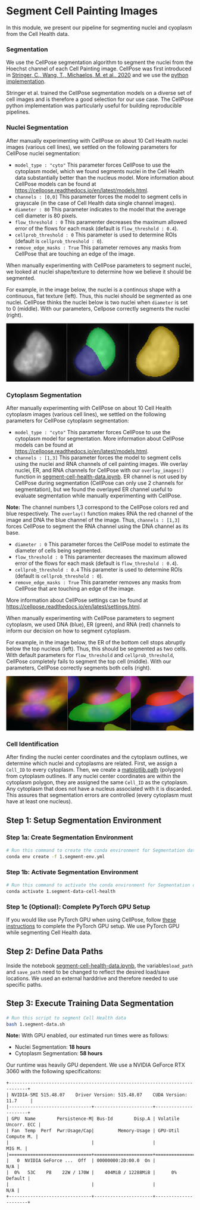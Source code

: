 # Segment Cell Painting Images

In this module, we present our pipeline for segmenting nuclei and cyoplasm from the Cell Health data.

### Segmentation

We use the CellPose segmentation algorithm to segment the nuclei from the Hoechst channel of each Cell Painting image.
CellPose was first introduced in [Stringer, C., Wang, T., Michaelos, M. et al., 2020](https://doi.org/10.1038/s41592-020-01018-x) and we use the [python implementation](https://github.com/mouseland/cellpose).

Stringer et al. trained the CellPose segmentation models on a diverse set of cell images and is therefore a good selection for our use case.
The CellPose python implementation was particularly useful for building reproducible pipelines.

### Nuclei Segmentation

After manually experimenting with CellPose on about 10 Cell Health nuclei images (various cell lines), we settled on the following parameters for CellPose nuclei segmentation:
- `model_type : "cyto"` This parameter forces CellPose to use the cytoplasm model, which we found segments nuclei in the Cell Health data substantially better than the nucleus model. 
More information about CellPose models can be found at https://cellpose.readthedocs.io/en/latest/models.html.
- `channels : [0,0]` This parameter forces the model to segment cells in grayscale (in the case of Cell Health data single channel images).
- `diameter : 80` This parameter indicates to the model that the average cell diameter is 80 pixels.
- `flow_threshold : 0` This paramenter decreases the maximum allowed error of the flows for each mask (default is `flow_threshold : 0.4`).
- `cellprob_threshold : 0` This parameter is used to determine ROIs (default is `cellprob_threshold : 0`).
- `remove_edge_masks : True` This parameter removes any masks from CellPose that are touching an edge of the image.

When manually experimenting with CellPose parameters to segment nuclei, we looked at nuclei shape/texture to determine how we believe it should be segmented.

For example, in the image below, the nuclei is a continous shape with a continuous, flat texture (left).
Thus, this nuclei should be segmented as one nuclei.
CellPose thinks the nuclei below is two nuclei when `diameter` is set to 0 (middle).
With our parameters, Cellpose correctly segments the nuclei (right).

![Nuclei Compiled](imgs/nuc_compiled.png "Nuclei Compiled")

### Cytoplasm Segmentation

After manually experimenting with CellPose on about 10 Cell Health cytoplasm images (various cell lines), we settled on the following parameters for CellPose cytoplasm segmentation:
- `model_type : "cyto"` This parameter forces CellPose to use the cytoplasm model for segmentation.
More information about CellPose models can be found at https://cellpose.readthedocs.io/en/latest/models.html.
- `channels : [1,3]` This parameter forces the model to segment cells using the nuclei and RNA channels of cell painting images. 
We overlay nuclei, ER, and RNA channels for CellPose with our `overlay_images()` function in [segment-cell-health-data.ipynb](segment-cell-health-data.ipynb).
ER channel is not used by CellPose during segmentation (CellPose can only use 2 channels for segmentation), but we found the overlayed ER channel useful to evaluate segmentation while manually experimenting with CellPose.

**Note:** The channel numbers 1,3 correspond to the CellPose colors red and blue respectively.
The `overlay()` function makes RNA the red channel of the image and DNA the blue channel of the image.
Thus, `channels : [1,3]` forces CellPose to segment the RNA channel using the DNA channel as its base.

- `diameter : 0` This parameter forces the CellPose model to estimate the diameter of cells being segmented.
- `flow_threshold : 0` This paramenter decreases the maximum allowed error of the flows for each mask (default is `flow_threshold : 0.4`).
- `cellprob_threshold : 0.4` This parameter is used to determine ROIs (default is `cellprob_threshold : 0`).
- `remove_edge_masks : True` This parameter removes any masks from CellPose that are touching an edge of the image.

More information about CellPose settings can be found at https://cellpose.readthedocs.io/en/latest/settings.html.

When manually experimenting with CellPose parameters to segment cytoplasm, we used DNA (blue), ER (green), and RNA (red) channels to inform our decision on how to segment cytoplasm.

For example, in the image below, the ER of the bottom cell stops abruptly below the top nucleus (left).
Thus, this should be segmented as two cells.
With default parameters for `flow_threshold` and `cellprob_threshold`, CellPose completely fails to segment the top cell (middle).
With our parameters, CellPose correctly segments both cells (right).

![Cytoplasm Compiled](imgs/cyto_compiled.png "Cytoplasm Compiled")

### Cell Identification

After finding the nuclei center coordinates and the cytoplasm outlines, we determine which nuclei and cytoplasms are related.
First, we assign a `Cell_ID` to every cytoplasm.
Then, we create a [matplotlib.path](https://matplotlib.org/stable/api/path_api.html) (polygon) from cytoplasm outlines.
If any nuclei center coordinates are within the cytoplasm polygon, they are assigned the same `Cell_ID` as the cytoplasm.
Any cytoplasm that does not have a nucleus associated with it is discarded.
This assures that segmentation errors are controlled (every cytoplasm must have at least one nucleus).



## Step 1: Setup Segmentation Environment

### Step 1a: Create Segmentation Environment

```sh
# Run this command to create the conda environment for Segmentation data
conda env create -f 1.segment-env.yml
```

### Step 1b: Activate Segmentation Environment

```sh
# Run this command to activate the conda environment for Segmentation data
conda activate 1.segment-data-cell-health
```

### Step 1c (Optional): Complete PyTorch GPU Setup

If you would like use PyTorch GPU when using CellPose, follow [these instructions](https://github.com/MouseLand/cellpose#gpu-version-cuda-on-windows-or-linux) to complete the PyTorch GPU setup.
We use PyTorch GPU while segmenting Cell Health data.

## Step 2: Define Data Paths

Inside the notebook [segment-cell-health-data.ipynb](segment-cell-health-data.ipynb), the variables`load_path` and `save_path` need to be changed to reflect the desired load/save locations.
We used an external harddrive and therefore needed to use specific paths.

## Step 3: Execute Training Data Segmentation

```bash
# Run this script to segment Cell Health data
bash 1.segment-data.sh
```

**Note:** With GPU enabled, our estimated run times were as follows:
- Nuclei Segmentation: **18 hours**
- Cytoplasm Segmentation: **58 hours**

Our runtime was heavily GPU dependent.
We use a NVIDIA GeForce RTX 3060 with the following specificaitons:
```
+-----------------------------------------------------------------------------+
| NVIDIA-SMI 515.48.07    Driver Version: 515.48.07    CUDA Version: 11.7     |
|-------------------------------+----------------------+----------------------+
| GPU  Name        Persistence-M| Bus-Id        Disp.A | Volatile Uncorr. ECC |
| Fan  Temp  Perf  Pwr:Usage/Cap|         Memory-Usage | GPU-Util  Compute M. |
|                               |                      |               MIG M. |
|===============================+======================+======================|
|   0  NVIDIA GeForce ...  Off  | 00000000:2D:00.0  On |                  N/A |
|  0%   53C    P8    22W / 170W |    404MiB / 12288MiB |      0%      Default |
|                               |                      |                  N/A |
+-------------------------------+----------------------+----------------------+
```